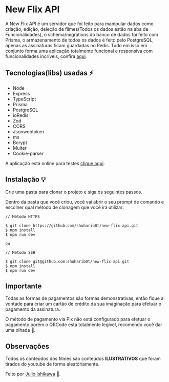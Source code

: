 # New Flix API

A New Flix API é um servidor que foi feito para manipular dados como criação, edição, deleção de filmes(Todos os dados estão na aba de Funcionalidades), o schema/migrations do banco de dados foi feito com Prisma, o armazenamento de todos os dados é feito pelo PostgreSQL, apenas as assinaturas ficam guardadas no Redis. Tudo em isso em conjunto forma uma aplicação totalmente funcional e responsiva com funcionalidades incríveis, confira [aqui](https://github.com/shuharib0t/new-flix-app).

## Tecnologias(libs) usadas ⚡️

- Node
- Express
- TypeScript
- Prisma
- PostgreSQL
- ioRedis
- Zod
- CORS
- Jsonwebtoken
- ms
- Bcrypt
- Multer
- Cookie-parser

A aplicação está online para testes [clique aqui](https://newflixtest.netlify.app).

## Instalação 💡

Crie uma pasta para clonar o projeto e siga os seguintes passos.

Dentro da pasta que você criou, você vai abrir o seu prompt de comando e escolher qual método de clonagem que você irá utilizar:

```
// Método HTTPS

$ git clone https://github.com/shuharib0t/new-flix-api.git
$ npm install
$ npm run dev

ou

// Método SSH

$ git clone git@github.com:shuharib0t/new-flix-api.git
$ npm install
$ npm run dev
```

## Importante

Todas as formas de pagamentos são formas demonstrativas, então fique a vontade para criar um cartão de crédito da sua imaginação para efetuar o pagamento da assinatura.

O método de pagamento via Pix não está configurado para efetuar o pagamento porém o QRCode está totalmente legível, recomendo você dar uma olhada 👀.

## Observações

Todos os conteúdos dos filmes são conteúdos **ILUSTRATIVOS** que foram tirados do youtube de forma aleatóriamente.

Feito por [Julio Ishikawa](https://www.linkedin.com/in/julio-ishikawa-449417213/) 👋.
